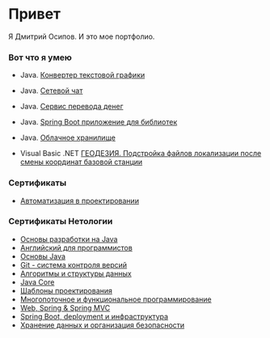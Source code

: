 # Привет
Я Дмитрий Осипов. И это мое портфолио.

### Вот что я умею

- Java. [Конвертер текстовой графики](https://github.com/dmevos/TextGraphics.git)
- Java. [Сетевой чат](https://github.com/dmevos/TH_NetworkChat.git)
- Java. [Сервис перевода денег](https://github.com/dmevos/MoneyTransfer.git)
- Java. [Spring Boot приложение для библиотек](https://github.com/dmevos/Library.git)
- Java. [Облачное хранилище](https://github.com/dmevos/CloudStorage.git)
  
- Visual Basic .NET [ГЕОДЕЗИЯ. Подстройка файлов локализации после смены координат базовой станции](https://github.com/dmevos/ReCalcBaza.git)

### Сертификаты
- [Автоматизация в проектировании](https://github.com/dmevos/Cert/Сертификат-Автоматизация_в_проектировании.pdf)


### Сертификаты Нетологии
- [Основы разработки на Java](https://github.com/dmevos/Cert/blob/main/00_ОсновыРазоаботкиJava.pdf)
- [Английский для программистов](https://github.com/dmevos/Cert/blob/main/01_English.pdf)
- [Основы Java](https://github.com/dmevos/Cert/blob/main/02_ОсновыJava.pdf)
- [Git - система контроля версий](https://github.com/dmevos/Cert/blob/main/03_Git.pdf)
- [Алгоритмы и структуры данных](https://github.com/dmevos/Cert/blob/main/04_Алгоритмы.pdf)
- [Java Core](https://github.com/dmevos/Cert/blob/main/05_JavaCore.pdf)
- [Шаблоны проектирования](https://github.com/dmevos/Cert/blob/main/06_Шаблоны.pdf)
- [Многопоточное и функциональное программирование](https://github.com/dmevos/Cert/blob/main/07_Многопоточн.pdf)
- [Web, Spring & Spring MVC](https://github.com/dmevos/Cert/blob/main/08_Web.pdf)
- [Spring Boot, deployment и инфраструктура](https://github.com/dmevos/Cert/blob/main/09_SpringBoot.pdf)
- [Хранение данных и организация безопасности](https://github.com/dmevos/Cert/blob/main/10_БД.pdf)
